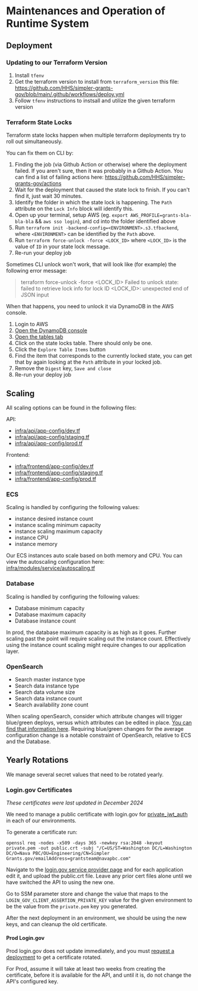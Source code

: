 # Maintenances and Operation of Runtime System

## Deployment

### Updating to our Terraform Version

1. Install `tfenv`
2. Get the terraform version to install from `terraform_version` this file: https://github.com/HHS/simpler-grants-gov/blob/main/.github/workflows/deploy.yml
3. Follow `tfenv` instructions to instsall and utilize the given terraform version

### Terraform State Locks

Terraform state locks happen when multiple terraform deployments try to roll out simultaneously.

You can fix them on CLI by:

1. Finding the job (via Github Action or otherwise) where the deployment failed. If you aren't sure, then it was probably in a Github Action. You can find a list of failing actions here: https://github.com/HHS/simpler-grants-gov/actions
2. Wait for the deployment that caused the state lock to finish. If you can't find it, just wait 30 minutes.
3. Identify the folder in which the state lock is happening. The `Path` attribute on the `Lock Info` block will identify this.
4. Open up your terminal, setup AWS (eg. `export AWS_PROFILE=grants-bla-bla-bla` && `aws sso login`), and cd into the folder identified above
5. Run `terraform init -backend-config=<ENVIRONMENT>.s3.tfbackend`, where `<ENVIRONMENT>` can be identified by the `Path` above.
6. Run `terraform force-unlock -force <LOCK_ID>` where `<LOCK_ID>` is the value of `ID` in your state lock message.
7. Re-run your deploy job

Sometimes CLI unlock won't work, that will look like (for example) the following error message:

> terraform force-unlock -force <LOCK_ID>
> Failed to unlock state: failed to retrieve lock info for lock ID <LOCK_ID>: unexpected end of JSON input

When that happens, you need to unlock it via DynamoDB in the AWS console.

1. Login to AWS
2. [Open the DynamoDB console](https://us-east-1.console.aws.amazon.com/dynamodbv2/home?region=us-east-1)
3. [Open the tables tab](https://us-east-1.console.aws.amazon.com/dynamodbv2/home?region=us-east-1#tables)
4. Click on the state locks table. There should only be one.
5. Click the `Explore Table Items` button
6. Find the item that corresponds to the currently locked state, you can get that by again looking at the `Path` attribute in your locked job.
7. Remove the `Digest` key, `Save and close`
8. Re-run your deploy job

## Scaling

All scaling options can be found in the following files:

API:

- [infra/api/app-config/dev.tf](infra/api/app-config/dev.tf)
- [infra/api/app-config/staging.tf](infra/api/app-config/staging.tf)
- [infra/api/app-config/prod.tf](infra/api/app-config/prod.tf)

Frontend:

- [infra/frontend/app-config/dev.tf](infra/frontend/app-config/dev.tf)
- [infra/frontend/app-config/staging.tf](infra/frontend/app-config/staging.tf)
- [infra/frontend/app-config/prod.tf](infra/frontend/app-config/prod.tf)

### ECS

Scaling is handled by configuring the following values:

- instance desired instance count
- instance scaling minimum capacity
- instance scaling maximum capacity
- instance CPU
- instance memory

Our ECS instances auto scale based on both memory and CPU. You can view the autoscaling configuration
here: [infra/modules/service/autoscaling.tf](infra/modules/service/autoscaling.tf)

### Database

Scaling is handled by configuring the following values:

- Database minimum capacity
- Database maximum capacity
- Database instance count

In prod, the database maximum capacity is as high as it goes. Further scaling past the point will require scaling
out the instance count. Effectively using the instance count scaling might require changes to our application layer.

### OpenSearch

- Search master instance type
- Search data instance type
- Search data volume size
- Search data instance count
- Search availability zone count

When scaling openSearch, consider which attribute changes will trigger blue/green deploys, versus which attributes
can be edited in place. [You can find that information here](https://docs.aws.amazon.com/opensearch-service/latest/developerguide/managedomains-configuration-changes.html). Requiring blue/green changes for the average configuration change is a
notable constraint of OpenSearch, relative to ECS and the Database.

## Yearly Rotations

We manage several secret values that need to be rotated yearly.

### Login.gov Certificates

*These certificates were last updated in December 2024*

We need to manage a public certificate with login.gov for [private_jwt_auth](https://developers.login.gov/oidc/token/#client_assertion) in each of our environments.

To generate a certificate run:
```shell
openssl req -nodes -x509 -days 365 -newkey rsa:2048 -keyout private.pem -out public.crt -subj "/C=US/ST=Washington DC/L=Washington DC/O=Nava PBC/OU=Engineering/CN=Simpler Grants.gov/emailAddress=grantsteam@navapbc.com"
```

Navigate to the [login.gov service provider page](https://dashboard.int.identitysandbox.gov/service_providers)
and for each application edit it, and upload the public.crt file. Leave any prior cert files alone until we have
switched the API to using the new one.

Go to SSM parameter store and change the value that maps to the `LOGIN_GOV_CLIENT_ASSERTION_PRIVATE_KEY` value
for the given environment to be the value from the `private.pem` key you generated.

After the next deployment in an environment, we should be using the new keys, and can cleanup the old certificate.

#### Prod Login.gov

Prod login.gov does not update immediately, and you must [request a deployment](https://developers.login.gov/production/#changes-to-production-applications) to get a certificate rotated.

For Prod, assume it will take at least two weeks from creating the certificate, before it is available for the API, and until it is, do not change the API's configured key.
